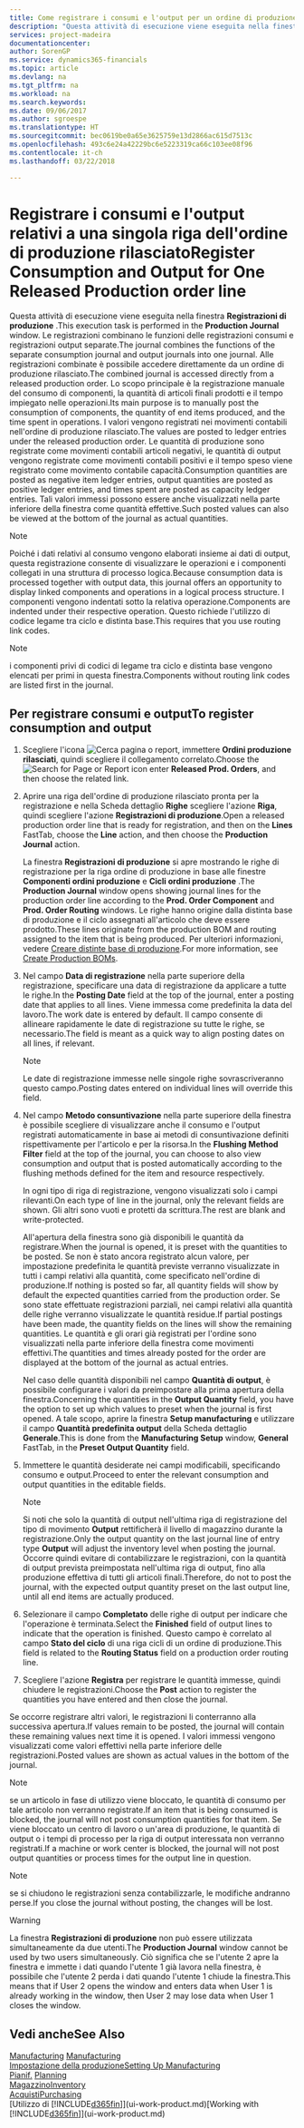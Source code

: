 ```yaml
---
title: Come registrare i consumi e l'output per un ordine di produzione | Microsoft Docs
description: "Questa attività di esecuzione viene eseguita nella finestra **Registrazioni di produzione** . Le registrazioni combinano le funzioni delle registrazioni consumi e registrazioni output separate. Alle registrazioni combinate è possibile accedere direttamente da un ordine di produzione rilasciato. Lo scopo principale è la registrazione manuale del consumo di componenti, la quantità di articoli finali prodotti e il tempo impiegato nelle operazioni."
services: project-madeira
documentationcenter: 
author: SorenGP
ms.service: dynamics365-financials
ms.topic: article
ms.devlang: na
ms.tgt_pltfrm: na
ms.workload: na
ms.search.keywords: 
ms.date: 09/06/2017
ms.author: sgroespe
ms.translationtype: HT
ms.sourcegitcommit: bec0619be0a65e3625759e13d2866ac615d7513c
ms.openlocfilehash: 493c6e24a42229bc6e5223319ca66c103ee08f96
ms.contentlocale: it-ch
ms.lasthandoff: 03/22/2018

---
```

# <a name="register-consumption-and-output-for-one-released-production-order-line"></a><span data-ttu-id="4e760-106">Registrare i consumi e l'output relativi a una singola riga dell'ordine di produzione rilasciato</span><span class="sxs-lookup"><span data-stu-id="4e760-106">Register Consumption and Output for One Released Production order line</span></span>
<span data-ttu-id="4e760-107">Questa attività di esecuzione viene eseguita nella finestra **Registrazioni di produzione** .</span><span class="sxs-lookup"><span data-stu-id="4e760-107">This execution task is performed in the **Production Journal** window.</span></span> <span data-ttu-id="4e760-108">Le registrazioni combinano le funzioni delle registrazioni consumi e registrazioni output separate.</span><span class="sxs-lookup"><span data-stu-id="4e760-108">The journal combines the functions of the separate consumption journal and output journals into one journal.</span></span> <span data-ttu-id="4e760-109">Alle registrazioni combinate è possibile accedere direttamente da un ordine di produzione rilasciato.</span><span class="sxs-lookup"><span data-stu-id="4e760-109">The combined journal is accessed directly from a released production order.</span></span> <span data-ttu-id="4e760-110">Lo scopo principale è la registrazione manuale del consumo di componenti, la quantità di articoli finali prodotti e il tempo impiegato nelle operazioni.</span><span class="sxs-lookup"><span data-stu-id="4e760-110">Its main purpose is to manually post the consumption of components, the quantity of end items produced, and the time spent in operations.</span></span> <span data-ttu-id="4e760-111">I valori vengono registrati nei movimenti contabili nell'ordine di produzione rilasciato.</span><span class="sxs-lookup"><span data-stu-id="4e760-111">The values are posted to ledger entries under the released production order.</span></span> <span data-ttu-id="4e760-112">Le quantità di produzione sono registrate come movimenti contabili articoli negativi, le quantità di output vengono registrate come movimenti contabili positivi e il tempo speso viene registrato come movimento contabile capacità.</span><span class="sxs-lookup"><span data-stu-id="4e760-112">Consumption quantities are posted as negative item ledger entries, output quantities are posted as positive ledger entries, and times spent are posted as capacity ledger entries.</span></span> <span data-ttu-id="4e760-113">Tali valori immessi possono essere anche visualizzati nella parte inferiore della finestra come quantità effettive.</span><span class="sxs-lookup"><span data-stu-id="4e760-113">Such posted values can also be viewed at the bottom of the journal as actual quantities.</span></span>  

> [!NOTE]  
>  <span data-ttu-id="4e760-114">Poiché i dati relativi al consumo vengono elaborati insieme ai dati di output, questa registrazione consente di visualizzare le operazioni e i componenti collegati in una struttura di processo logica.</span><span class="sxs-lookup"><span data-stu-id="4e760-114">Because consumption data is processed together with output data, this journal offers an opportunity to display linked components and operations in a logical process structure.</span></span> <span data-ttu-id="4e760-115">I componenti vengono indentati sotto la relativa operazione.</span><span class="sxs-lookup"><span data-stu-id="4e760-115">Components are indented under their respective operation.</span></span> <span data-ttu-id="4e760-116">Questo richiede l'utilizzo di codice legame tra ciclo e distinta base.</span><span class="sxs-lookup"><span data-stu-id="4e760-116">This requires that you use routing link codes.</span></span>  

> [!NOTE]  
>  <span data-ttu-id="4e760-117">i componenti privi di codici di legame tra ciclo e distinta base vengono elencati per primi in questa finestra.</span><span class="sxs-lookup"><span data-stu-id="4e760-117">Components without routing link codes are listed first in the journal.</span></span>  

## <a name="to-register-consumption-and-output"></a><span data-ttu-id="4e760-118">Per registrare consumi e output</span><span class="sxs-lookup"><span data-stu-id="4e760-118">To register consumption and output</span></span>  
1.  <span data-ttu-id="4e760-119">Scegliere l'icona ![Cerca pagina o report](media/ui-search/search_small.png "icona Cerca pagina o report"), immettere **Ordini produzione rilasciati**, quindi scegliere il collegamento correlato.</span><span class="sxs-lookup"><span data-stu-id="4e760-119">Choose the ![Search for Page or Report](media/ui-search/search_small.png "Search for Page or Report icon") icon enter **Released Prod. Orders**, and then choose the related link.</span></span>  
2.  <span data-ttu-id="4e760-120">Aprire una riga dell'ordine di produzione rilasciato pronta per la registrazione e nella Scheda dettaglio **Righe** scegliere l'azione **Riga**, quindi scegliere l'azione **Registrazioni di produzione**.</span><span class="sxs-lookup"><span data-stu-id="4e760-120">Open a released production order line that is ready for registration, and then on the **Lines** FastTab, choose the **Line** action, and then choose the **Production Journal** action.</span></span>  

    <span data-ttu-id="4e760-121">La finestra **Registrazioni di produzione** si apre mostrando le righe di registrazione per la riga ordine di produzione in base alle finestre **Componenti ordini produzione** e **Cicli ordini produzione** .</span><span class="sxs-lookup"><span data-stu-id="4e760-121">The **Production Journal** window opens showing journal lines for the production order line according to the **Prod. Order Component** and **Prod. Order Routing** windows.</span></span> <span data-ttu-id="4e760-122">Le righe hanno origine dalla distinta base di produzione e il ciclo assegnati all'articolo che deve essere prodotto.</span><span class="sxs-lookup"><span data-stu-id="4e760-122">These lines originate from the production BOM and routing assigned to the item that is being produced.</span></span> <span data-ttu-id="4e760-123">Per ulteriori informazioni, vedere [Creare distinte base di produzione](production-how-to-create-routings.md).</span><span class="sxs-lookup"><span data-stu-id="4e760-123">For more information, see [Create Production BOMs](production-how-to-create-routings.md).</span></span>  

3.  <span data-ttu-id="4e760-124">Nel campo **Data di registrazione** nella parte superiore della registrazione, specificare una data di registrazione da applicare a tutte le righe.</span><span class="sxs-lookup"><span data-stu-id="4e760-124">In the **Posting Date** field at the top of the journal, enter a posting date that applies to all lines.</span></span> <span data-ttu-id="4e760-125">Viene immessa come predefinita la data del lavoro.</span><span class="sxs-lookup"><span data-stu-id="4e760-125">The work date is entered by default.</span></span> <span data-ttu-id="4e760-126">Il campo consente di allineare rapidamente le date di registrazione su tutte le righe, se necessario.</span><span class="sxs-lookup"><span data-stu-id="4e760-126">The field is meant as a quick way to align posting dates on all lines, if relevant.</span></span>  

    > [!NOTE]  
    >  <span data-ttu-id="4e760-127">Le date di registrazione immesse nelle singole righe sovrascriveranno questo campo.</span><span class="sxs-lookup"><span data-stu-id="4e760-127">Posting dates entered on individual lines will override this field.</span></span>  

4.  <span data-ttu-id="4e760-128">Nel campo **Metodo consuntivazione** nella parte superiore della finestra è possibile scegliere di visualizzare anche il consumo e l'output registrati automaticamente in base ai metodi di consuntivazione definiti rispettivamente per l'articolo e per la risorsa.</span><span class="sxs-lookup"><span data-stu-id="4e760-128">In the **Flushing Method Filter** field at the top of the journal, you can choose to also view consumption and output that is posted automatically according to the flushing methods defined for the item and resource respectively.</span></span>  

    <span data-ttu-id="4e760-129">In ogni tipo di riga di registrazione, vengono visualizzati solo i campi rilevanti.</span><span class="sxs-lookup"><span data-stu-id="4e760-129">On each type of line in the journal, only the relevant fields are shown.</span></span> <span data-ttu-id="4e760-130">Gli altri sono vuoti e protetti da scrittura.</span><span class="sxs-lookup"><span data-stu-id="4e760-130">The rest are blank and write-protected.</span></span>  

    <span data-ttu-id="4e760-131">All'apertura della finestra sono già disponibili le quantità da registrare.</span><span class="sxs-lookup"><span data-stu-id="4e760-131">When the journal is opened, it is preset with the quantities to be posted.</span></span> <span data-ttu-id="4e760-132">Se non è stato ancora registrato alcun valore, per impostazione predefinita le quantità previste verranno visualizzate in tutti i campi relativi alla quantità, come specificato nell'ordine di produzione.</span><span class="sxs-lookup"><span data-stu-id="4e760-132">If nothing is posted so far, all quantity fields will show by default the expected quantities carried from the production order.</span></span> <span data-ttu-id="4e760-133">Se sono state effettuate registrazioni parziali, nei campi relativi alla quantità delle righe verranno visualizzate le quantità residue.</span><span class="sxs-lookup"><span data-stu-id="4e760-133">If partial postings have been made, the quantity fields on the lines will show the remaining quantities.</span></span> <span data-ttu-id="4e760-134">Le quantità e gli orari già registrati per l'ordine sono visualizzati nella parte inferiore della finestra come movimenti effettivi.</span><span class="sxs-lookup"><span data-stu-id="4e760-134">The quantities and times already posted for the order are displayed at the bottom of the journal as actual entries.</span></span>  

    <span data-ttu-id="4e760-135">Nel caso delle quantità disponibili nel campo **Quantità di output**, è possibile configurare i valori da preimpostare alla prima apertura della finestra.</span><span class="sxs-lookup"><span data-stu-id="4e760-135">Concerning the quantities in the **Output Quantity** field, you have the option to set up which values to preset when the journal is first opened.</span></span> <span data-ttu-id="4e760-136">A tale scopo, aprire la finestra **Setup manufacturing** e utilizzare il campo **Quantità predefinita output** della Scheda dettaglio **Generale**.</span><span class="sxs-lookup"><span data-stu-id="4e760-136">This is done from the **Manufacturing Setup** window, **General** FastTab, in the **Preset Output Quantity** field.</span></span> 

5.  <span data-ttu-id="4e760-137">Immettere le quantità desiderate nei campi modificabili, specificando consumo e output.</span><span class="sxs-lookup"><span data-stu-id="4e760-137">Proceed to enter the relevant consumption and output quantities in the editable fields.</span></span>  

    > [!NOTE]  
    >  <span data-ttu-id="4e760-138">Si noti che solo la quantità di output nell'ultima riga di registrazione del tipo di movimento **Output** rettificherà il livello di magazzino durante la registrazione.</span><span class="sxs-lookup"><span data-stu-id="4e760-138">Only the output quantity on the last journal line of entry type **Output** will adjust the inventory level when posting the journal.</span></span> <span data-ttu-id="4e760-139">Occorre quindi evitare di contabilizzare le registrazioni, con la quantità di output prevista preimpostata nell'ultima riga di output, fino alla produzione effettiva di tutti gli articoli finali.</span><span class="sxs-lookup"><span data-stu-id="4e760-139">Therefore, do not to post the journal, with the expected output quantity preset on the last output line, until all end items are actually produced.</span></span>  

6.  <span data-ttu-id="4e760-140">Selezionare il campo **Completato** delle righe di output per indicare che l'operazione è terminata.</span><span class="sxs-lookup"><span data-stu-id="4e760-140">Select the **Finished** field of output lines to indicate that the operation is finished.</span></span> <span data-ttu-id="4e760-141">Questo campo è correlato al campo **Stato del ciclo** di una riga cicli di un ordine di produzione.</span><span class="sxs-lookup"><span data-stu-id="4e760-141">This field is related to the **Routing Status** field on a production order routing line.</span></span>  
7.  <span data-ttu-id="4e760-142">Scegliere l'azione **Registra** per registrare le quantità immesse, quindi chiudere le registrazioni.</span><span class="sxs-lookup"><span data-stu-id="4e760-142">Choose the **Post** action to register the quantities you have entered and then close the journal.</span></span>  

<span data-ttu-id="4e760-143">Se occorre registrare altri valori, le registrazioni li conterranno alla successiva apertura.</span><span class="sxs-lookup"><span data-stu-id="4e760-143">If values remain to be posted, the journal will contain these remaining values next time it is opened.</span></span> <span data-ttu-id="4e760-144">I valori immessi vengono visualizzati come valori effettivi nella parte inferiore delle registrazioni.</span><span class="sxs-lookup"><span data-stu-id="4e760-144">Posted values are shown as actual values in the bottom of the journal.</span></span>  

> [!NOTE]  
>  <span data-ttu-id="4e760-145"> se un articolo in fase di utilizzo viene bloccato, le quantità di consumo per tale articolo non verranno registrate.</span><span class="sxs-lookup"><span data-stu-id="4e760-145">If an item that is being consumed is blocked, the journal will not post consumption quantities for that item.</span></span> <span data-ttu-id="4e760-146">Se viene bloccato un centro di lavoro o un'area di produzione, le quantità di output o i tempi di processo per la riga di output interessata non verranno registrati.</span><span class="sxs-lookup"><span data-stu-id="4e760-146">If a machine or work center is blocked, the journal will not post output quantities or process times for the output line in question.</span></span>  

> [!NOTE]  
>  <span data-ttu-id="4e760-147">se si chiudono le registrazioni senza contabilizzarle, le modifiche andranno perse.</span><span class="sxs-lookup"><span data-stu-id="4e760-147">If you close the journal without posting, the changes will be lost.</span></span>  

> [!WARNING]  
>  <span data-ttu-id="4e760-148">La finestra **Registrazioni di produzione** non può essere utilizzata simultaneamente da due utenti.</span><span class="sxs-lookup"><span data-stu-id="4e760-148">The **Production Journal** window cannot be used by two users simultaneously.</span></span> <span data-ttu-id="4e760-149">Ciò significa che se l'utente 2 apre la finestra e immette i dati quando l'utente 1 già lavora nella finestra, è possibile che l'utente 2 perda i dati quando l'utente 1 chiude la finestra.</span><span class="sxs-lookup"><span data-stu-id="4e760-149">This means that if User 2 opens the window and enters data when User 1 is already working in the window, then User 2 may lose data when User 1 closes the window.</span></span>  

## <a name="see-also"></a><span data-ttu-id="4e760-150">Vedi anche</span><span class="sxs-lookup"><span data-stu-id="4e760-150">See Also</span></span>  
<span data-ttu-id="4e760-151">[Manufacturing](production-manage-manufacturing.md)  </span><span class="sxs-lookup"><span data-stu-id="4e760-151">[Manufacturing](production-manage-manufacturing.md)  </span></span>  
[<span data-ttu-id="4e760-152">Impostazione della produzione</span><span class="sxs-lookup"><span data-stu-id="4e760-152">Setting Up Manufacturing</span></span>](production-configure-production-processes.md)  
<span data-ttu-id="4e760-153">[Pianif.](production-planning.md)    </span><span class="sxs-lookup"><span data-stu-id="4e760-153">[Planning](production-planning.md)    </span></span>  
[<span data-ttu-id="4e760-154">Magazzino</span><span class="sxs-lookup"><span data-stu-id="4e760-154">Inventory</span></span>](inventory-manage-inventory.md)  
[<span data-ttu-id="4e760-155">Acquisti</span><span class="sxs-lookup"><span data-stu-id="4e760-155">Purchasing</span></span>](purchasing-manage-purchasing.md)  
<span data-ttu-id="4e760-156">[Utilizzo di [!INCLUDE[d365fin](includes/d365fin_md.md)]](ui-work-product.md)</span><span class="sxs-lookup"><span data-stu-id="4e760-156">[Working with [!INCLUDE[d365fin](includes/d365fin_md.md)]](ui-work-product.md)</span></span>

